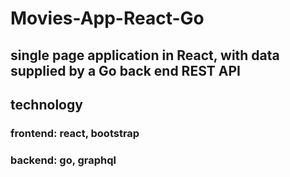 # Movies-App-React-Go

## single page application in React, with data supplied by a Go back end REST API

## technology

### frontend: react, bootstrap

### backend: go, graphql
